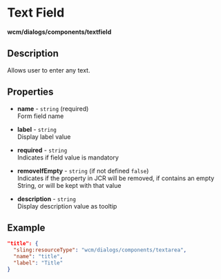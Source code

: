 # Text Field

**wcm/dialogs/components/textfield**

## Description

Allows user to enter any text.

## Properties

- **name** -  `string` (required)  
    Form field name

- **label** - `string`  
    Display label value

- **required** - `string`  
    Indicates if field value is mandatory

- **removeIfEmpty** - `string` (if not defined `false`)  
    Indicates if the property in JCR will be removed, if contains an empty String, or will be kept with that value

- **description** - `string`  
    Display description value as tooltip

## Example

```json
"title": {
  "sling:resourceType": "wcm/dialogs/components/textarea",
  "name": "title",
  "label": "Title"
}
```
